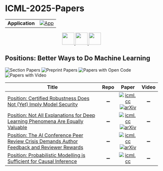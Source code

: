 # ICML-2025-Papers

<table>
    <tr>
        <td><strong>Application</strong></td>
        <td>
            <a href="https://huggingface.co/spaces/DmitryRyumin/NewEraAI-Papers" style="float:left;">
                <img src="https://img.shields.io/badge/🤗-NewEraAI--Papers-FFD21F.svg" alt="App" />
            </a>
        </td>
    </tr>
</table>

<div align="center">
    <a href="https://github.com/DmitryRyumin/ICML-2025-Papers/blob/main/sections/2025/main/alignment-and-agents.md">
        <img src="https://cdn.jsdelivr.net/gh/DmitryRyumin/NewEraAI-Papers@main/images/left.svg" width="40" alt="" />
    </a>
    <a href="https://github.com/DmitryRyumin/ICML-2025-Papers/blob/main/README.md">
        <img src="https://cdn.jsdelivr.net/gh/DmitryRyumin/NewEraAI-Papers@main/images/home.svg" width="40" alt="" />
    </a>
    <a href="https://github.com/DmitryRyumin/ICML-2025-Papers/blob/main/sections/2025/main/applications-in-computer-vision.md">
        <img src="https://cdn.jsdelivr.net/gh/DmitryRyumin/NewEraAI-Papers@main/images/right.svg" width="40" alt="" />
    </a>
</div>

## Positions: Better Ways to Do Machine Learning

![Section Papers](https://img.shields.io/badge/Section%20Papers-4-42BA16) ![Preprint Papers](https://img.shields.io/badge/Preprint%20Papers-3-b31b1b) ![Papers with Open Code](https://img.shields.io/badge/Papers%20with%20Open%20Code-0-1D7FBF) ![Papers with Video](https://img.shields.io/badge/Papers%20with%20Video-0-FF0000)

| **Title** | **Repo** | **Paper** | **Video** |
|-----------|:--------:|:---------:|:---------:|
| [Position: Certified Robustness Does Not (Yet) Imply Model Security](https://icml.cc/virtual/2025/poster/40159) | :heavy_minus_sign: | [![icml.cc](https://img.shields.io/badge/html-icml.cc-2494E0.svg)](https://icml.cc/virtual/2025/poster/40159) <br /> [![arXiv](https://img.shields.io/badge/arXiv-2506.13024-b31b1b.svg)](http://arxiv.org/abs/2506.13024) | :heavy_minus_sign: |
| [Position: Not All Explanations for Deep Learning Phenomena Are Equally Valuable](https://icml.cc/virtual/2025/poster/40123) | :heavy_minus_sign: | [![icml.cc](https://img.shields.io/badge/html-icml.cc-2494E0.svg)](https://icml.cc/virtual/2025/poster/40123) <br /> [![arXiv](https://img.shields.io/badge/arXiv-2506.23286-b31b1b.svg)](http://arxiv.org/abs/2506.23286) | :heavy_minus_sign: |
| [Position: The AI Conference Peer Review Crisis Demands Author Feedback and Reviewer Rewards](https://icml.cc/virtual/2025/poster/40108) | :heavy_minus_sign: | [![icml.cc](https://img.shields.io/badge/html-icml.cc-2494E0.svg)](https://icml.cc/virtual/2025/poster/40108) <br /> [![arXiv](https://img.shields.io/badge/arXiv-2505.04966-b31b1b.svg)](http://arxiv.org/abs/2505.04966) | :heavy_minus_sign: |
| [Position: Probabilistic Modelling is Sufficient for Causal Inference](https://icml.cc/virtual/2025/poster/40134) | :heavy_minus_sign: | [![icml.cc](https://img.shields.io/badge/html-icml.cc-2494E0.svg)](https://icml.cc/virtual/2025/poster/40134) | :heavy_minus_sign: |
